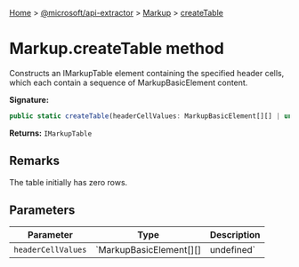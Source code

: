 [Home](./index) &gt; [@microsoft/api-extractor](api-extractor.md) &gt; [Markup](api-extractor.markup.md) &gt; [createTable](api-extractor.markup.createtable.md)

# Markup.createTable method

Constructs an IMarkupTable element containing the specified header cells, which each contain a sequence of MarkupBasicElement content.

**Signature:**
```javascript
public static createTable(headerCellValues: MarkupBasicElement[][] | undefined = undefined): IMarkupTable;
```
**Returns:** `IMarkupTable`

## Remarks

The table initially has zero rows.

## Parameters

|  Parameter | Type | Description |
|  --- | --- | --- |
|  `headerCellValues` | `MarkupBasicElement[][] | undefined` |  |

